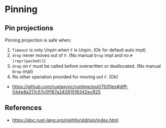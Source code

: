 # Pinning

## Pin projections
Pinning projection is safe when:
1. `Timeout` is only Unpin when `F` is Unpin. (Ok for default auto impl)
2. `drop` never moves out of `F`. (No manual `Drop` impl and no `#[repr(packed)]`)
3. `drop` on `F` must be called before overwritten or deallocated. (No manual `Drop` impl)
4. No other operation provided for moving out `F`. (Ok)

- https://github.com/rustasync/runtime/pull/70/files#diff-044e8a217c57c0f187a24281516342ecR25

## References
- https://doc.rust-lang.org/nightly/std/pin/index.html
